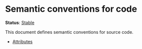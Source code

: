 <!--- Hugo front matter used to generate the website version of this page:
linkTitle: Code
--->

# Semantic conventions for code

**Status**: [Stable][DocumentStatus]

This document defines semantic conventions for source code.

* [Attributes](../registry/attributes/code.md)

[DocumentStatus]: https://opentelemetry.io/docs/specs/otel/document-status
